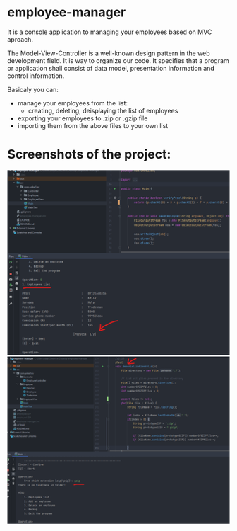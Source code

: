 # employee-manager
It is a console application to managing your employees based on MVC aproach.

The Model-View-Controller is a well-known design pattern in the web development field. 
It is way to organize our code. It specifies that a program or application shall consist of data model, 
presentation information and control information.

Basicaly you can:
* manage your employees from the list:
  - creating, deleting, deisplaying the list of employees
* exporting your employees to .zip or .gzip file
* importing them from the above files to your own list

# Screenshots of the project:

<img src='https://raw.githubusercontent.com/unbe1iev/employee-manager/main/images/11.png' alt='11.png'>
<img src='https://raw.githubusercontent.com/unbe1iev/employee-manager/main/images/22.png' alt='22.png'>
